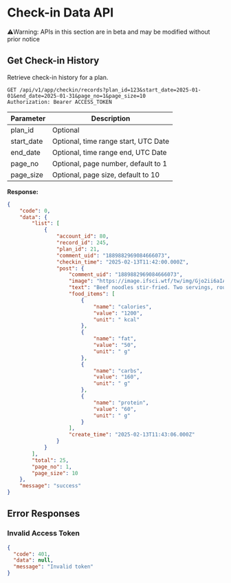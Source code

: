 # Check-in Data API

⚠️Warning: APIs in this section are in beta and may be modified without prior notice

## Get Check-in History

Retrieve check-in history for a plan.

```http
GET /api/v1/app/checkin/records?plan_id=123&start_date=2025-01-01&end_date=2025-01-31&page_no=1&page_size=10
Authorization: Bearer ACCESS_TOKEN
```

| Parameter | Description |
|-----------|-------------|
| plan_id | Optional |
| start_date | Optional, time range start, UTC Date |
| end_date | Optional, time range end, UTC Date |
| page_no | Optional, page number, default to 1 |
| page_size | Optional, page size, default to 10 |

**Response:**
```json
{
    "code": 0,
    "data": {
        "list": [
            {
                "account_id": 80,
                "record_id": 245,
                "plan_id": 21,
                "comment_uid": "1889882969084666073",
                "checkin_time": "2025-02-13T11:42:00.000Z",
                "post": {
                    "comment_uid": "1889882969084666073",
                    "image": "https://image.ifsci.wtf/tw/img/Gjo2ii6aIAQHfsY.jpg",
                    "text": "Beef noodles stir-fried. Two servings, roughly 400g each. Estimated per serving: 600 kcal, 25g fat, 80g carbs, 30g protein. Total: 1200 kcal, 50g fat, 160g carbs, 60g protein.",
                    "food_items": [
                        {
                            "name": "calories",
                            "value": "1200",
                            "unit": " kcal"
                        },
                        {
                            "name": "fat",
                            "value": "50",
                            "unit": " g"
                        },
                        {
                            "name": "carbs",
                            "value": "160",
                            "unit": " g"
                        },
                        {
                            "name": "protein",
                            "value": "60",
                            "unit": " g"
                        }
                    ],
                    "create_time": "2025-02-13T11:43:06.000Z"
                }
            }
        ],
        "total": 25,
        "page_no": 1,
        "page_size": 10
    },
    "message": "success"
}
```

## Error Responses

### Invalid Access Token
```json
{
  "code": 401,
  "data": null,
  "message": "Invalid token"
}
```

